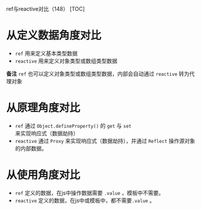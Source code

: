 ref与reactive对比（148）
[TOC]

# 从定义数据角度对比

- `ref` 用来定义基本类型数据
- `reactive` 用来定义对象类型或数组类型数据

**备注** `ref` 也可以定义对象类型或数组类型数据，内部会自动通过 `reactive` 转为代理对象

# 从原理角度对比

- `ref` 通过 `Object.defineProperty()` 的 `get` 与 `set` 来实现响应式（数据劫持）
- `reactive` 通过 `Proxy` 来实现响应式（数据劫持），并通过 `Reflect` 操作源对象的内部数据。

# 从使用角度对比

- `ref` 定义的数据，在js中操作数据需要 `.value` ，模板中不需要。
- `reactive` 定义的数据，在js中或模板中，都不需要`.value` 。